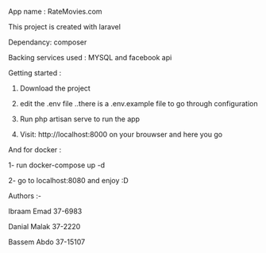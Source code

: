 App name : RateMovies.com

This project is created with laravel 

Dependancy: composer

Backing services used : MYSQL and facebook api 

Getting started :

1. Download the project 

2. edit the .env file ..there is a .env.example file to go through configuration

2. Run php artisan serve to run the app

3. Visit: http://localhost:8000  on your brouwser and here you go


And for docker :

1- run docker-compose up -d 

2- go to localhost:8080 and enjoy :D




Authors :-

Ibraam Emad 37-6983

Danial Malak 37-2220

Bassem Abdo 37-15107
